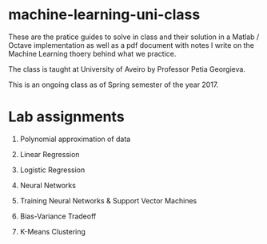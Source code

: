 # machine-learning-uni-class

These are the pratice guides to solve in class and their solution in a Matlab / Octave implementation as well as a pdf document with notes I write on the Machine Learning thoery behind what we practice.

The class is taught at University of Aveiro by Professor Petia Georgieva.  

This is an ongoing class as of Spring semester of the year 2017.

# Lab assignments 

1. Polynomial approximation of data

2. Linear Regression

3. Logistic Regression

4. Neural Networks

5. Training Neural Networks & Support Vector Machines

6. Bias-Variance Tradeoff

7. K-Means Clustering 

